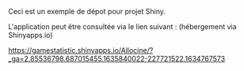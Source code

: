 Ceci est un exemple de dépot pour projet Shiny.

L'application peut être consultée via le lien suivant : (hébergement via Shinyapps.io)

https://gamestatistic.shinyapps.io/Allocine/?_ga=2.85536798.687015455.1635840022-227721522.1634767573

